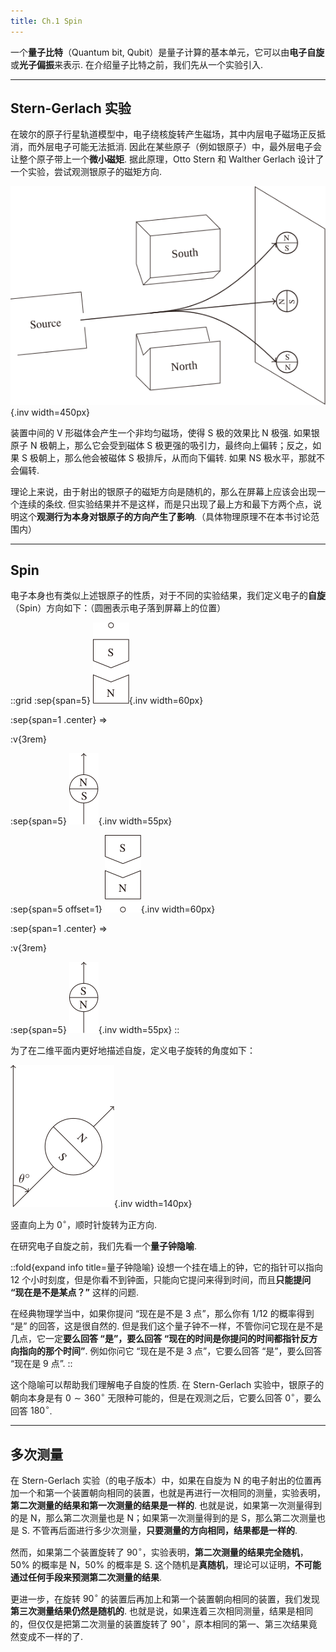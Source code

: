 ```yaml
---
title: Ch.1 Spin
---
```


一个**量子比特**（Quantum bit, Qubit）是量子计算的基本单元，它可以由**电子自旋**或**光子偏振**来表示. 在介绍量子比特之前，我们先从一个实验引入.

---

## Stern-Gerlach 实验

在玻尔的原子行星轨道模型中，电子绕核旋转产生磁场，其中内层电子磁场正反抵消，而外层电子可能无法抵消. 因此在某些原子（例如银原子）中，最外层电子会让整个原子带上一个**微小磁矩**. 据此原理，Otto Stern 和 Walther Gerlach 设计了一个实验，尝试观测银原子的磁矩方向.

![Stern-Gerlach 实验](./assets/spin-stern-gerlach-experiment.svg){.inv width=450px}

装置中间的 V 形磁体会产生一个非均匀磁场，使得 S 极的效果比 N 极强. 如果银原子 N 极朝上，那么它会受到磁体 S 极更强的吸引力，最终向上偏转；反之，如果 S 极朝上，那么他会被磁体 S 极排斥，从而向下偏转. 如果 NS 极水平，那就不会偏转.

理论上来说，由于射出的银原子的磁矩方向是随机的，那么在屏幕上应该会出现一个连续的条纹. 但实验结果并不是这样，而是只出现了最上方和最下方两个点，说明这个**观测行为本身对银原子的方向产生了影响**.（具体物理原理不在本书讨论范围内）

---

## Spin

电子本身也有类似上述银原子的性质，对于不同的实验结果，我们定义电子的**自旋**（Spin）方向如下：（圆圈表示电子落到屏幕上的位置）

::grid
:sep{span=5}
![实验结果](./assets/spin-spin-1.svg){.inv width=60px}

:sep{span=1 .center}
$\Longrightarrow$

:v{3rem}

:sep{span=5}
![Spin N](./assets/spin-spin-2.svg){.inv width=55px}

:sep{span=5 offset=1}
![实验结果](./assets/spin-spin-3.svg){.inv width=60px}

:sep{span=1 .center}
$\Longrightarrow$

:v{3rem}

:sep{span=5}
![Spin S](./assets/spin-spin-4.svg){.inv width=55px}
::

为了在二维平面内更好地描述自旋，定义电子旋转的角度如下：

![自旋为 N，朝 $\theta$ 角方向的电子](./assets/spin-spin-angle.svg){.inv width=140px}

竖直向上为 $0^\circ$，顺时针旋转为正方向.

在研究电子自旋之前，我们先看一个**量子钟隐喻**.

::fold{expand info title=量子钟隐喻}
设想一个挂在墙上的钟，它的指针可以指向 12 个小时刻度，但是你看不到钟面，只能向它提问来得到时间，而且**只能提问 “现在是不是某点？”** 这样的问题.

在经典物理学当中，如果你提问 “现在是不是 3 点”，那么你有 $1/12$ 的概率得到 “是” 的回答，这是很自然的. 但是我们这个量子钟不一样，不管你问它现在是不是几点，它一定**要么回答 “是”，要么回答 “现在的时间是你提问的时间都指针反方向指向的那个时间”**. 例如你问它 “现在是不是 3 点”，它要么回答 “是”，要么回答 “现在是 9 点”.
::

这个隐喻可以帮助我们理解电子自旋的性质. 在 Stern-Gerlach 实验中，银原子的朝向本身是有 $0\sim360^\circ$ 无限种可能的，但是在观测之后，它要么回答 $0^\circ$，要么回答 $180^\circ$.

---

## 多次测量

在 Stern-Gerlach 实验（的电子版本）中，如果在自旋为 N 的电子射出的位置再加一个和第一个装置朝向相同的装置，也就是再进行一次相同的测量，实验表明，**第二次测量的结果和第一次测量的结果是一样的**. 也就是说，如果第一次测量得到的是 N，那么第二次测量也是 N；如果第一次测量得到的是 S，那么第二次测量也是 S. 不管再后面进行多少次测量，**只要测量的方向相同，结果都是一样的**.

然而，如果第二个装置旋转了 $90^\circ$，实验表明，**第二次测量的结果完全随机**，$50\%$ 的概率是 N，$50\%$ 的概率是 S. 这个随机是**真随机**，理论可以证明，**不可能通过任何手段来预测第二次测量的结果**.

更进一步，在旋转 $90^\circ$ 的装置后再加上和第一个装置朝向相同的装置，我们发现**第三次测量结果仍然是随机的**. 也就是说，如果连着三次相同测量，结果是相同的，但仅仅是把第二次测量的装置旋转了 $90^\circ$，原本相同的第一、第三次结果竟然变成不一样的了.
